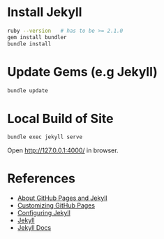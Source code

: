 # Install Jekyll

```bash
ruby --version   # has to be >= 2.1.0
gem install bundler
bundle install
```

# Update Gems (e.g Jekyll)

```bash
bundle update
```

# Local Build of Site

```bash
bundle exec jekyll serve
```

Open http://127.0.0.1:4000/ in browser.

# References

* [About GitHub Pages and Jekyll](https://help.github.com/en/articles/about-github-pages-and-jekyll)
* [Customizing GitHub Pages](https://help.github.com/en/categories/customizing-github-pages)
* [Configuring Jekyll](https://help.github.com/en/articles/configuring-jekyll)
* [Jekyll](https://jekyllrb.com/)
* [Jekyll Docs](https://jekyllrb.com/docs/pages/)
